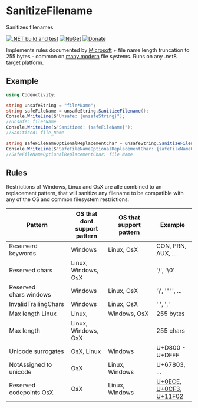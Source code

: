 # SanitizeFilename

Sanitizes filenames

[![.NET build and test](https://github.com/Codeuctivity/SanitizeFilename/actions/workflows/dotnet.yml/badge.svg)](https://github.com/Codeuctivity/SanitizeFilename/actions/workflows/dotnet.yml) [![NuGet](https://img.shields.io/nuget/v/Codeuctivity.SanitizeFilename.svg)](https://www.nuget.org/packages/Codeuctivity.SanitizeFilename/) [![Donate](https://img.shields.io/static/v1?label=Paypal&message=Donate&color=informational)](https://www.paypal.com/donate?hosted_button_id=7M7UFMMRTS7UE)

Implements rules documented by [Microsoft](https://docs.microsoft.com/en-us/windows/win32/fileio/naming-a-file#naming-conventions) + file name length truncation to 255 bytes - common on [many modern](https://en.wikipedia.org/wiki/Comparison_of_file_systems) file systems. Runs on any .net8 target platform.

## Example

```csharp
using Codeuctivity;

string unsafeString = "file*Name";
string safeFileName = unsafeString.SanitizeFilename();
Console.WriteLine($"Unsafe: {unsafeString}");
//Unsafe: file*Name
Console.WriteLine($"Sanitized: {safeFileName}");
//Sanitized: file_Name

string safeFileNameOptionalReplacementChar = unsafeString.SanitizeFilename(' ');
Console.WriteLine($"SafeFileNameOptionalReplacementChar: {safeFileNameOptionalReplacementChar}");
//SafeFileNameOptionalReplacementChar: file Name
```

## Rules

Restrictions of Windows, Linux and OsX are alle combined to an replacemant pattern, that will sanitize any filename to be compatible with any of the OS and common filesystem restrictions.

| Pattern                          | OS that dont support pattern | OS that support pattern | Example            |
| -------------------------------- | ---------------------------- | ----------------------- | ------------------ |
| Reserverd keywords               | Windows                      | Linux, OsX              | CON, PRN, AUX, ... |
| Reserved chars                   | Linux, Windows, OsX          |                         | '/', '\0'          |
| Reserved chars windows           | Windows                      | Linux, OsX              | '\\\', '""', ...   |
| InvalidTrailingChars             | Windows                      | Linux, OsX              | ' ', ','           |
| Max length Linux                 | Linux,                       | Windows, OsX            | 255 bytes          |
| Max length                       | Linux, Windows, OsX          |                         | 255 chars          |
| Unicode surrogates               | OsX, Linux                   | Windows                 | U+D800 - U+DFFF    |
| NotAssigned to unicode           | OsX                          | Linux, Windows          | U+67803, ...       |
| Reserved codepoints OsX          | OsX                          | Linux, Windows          | [U+0ECE](https://codepoints.net/U+00ECE?lang=en), [U+0CF3](https://codepoints.net/U+00ECE), [U+11F02](https://codepoints.net/U+11F02) |
